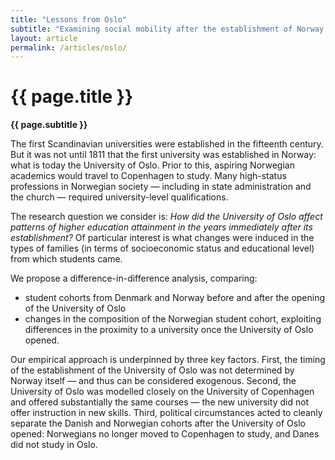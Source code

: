 ```yaml
---
title: "Lessons from Oslo"
subtitle: "Examining social mobility after the establishment of Norway’s first university"
layout: article
permalink: /articles/oslo/
---
```


# {{ page.title }}
**{{ page.subtitle }}**

The first Scandinavian universities were established in the fifteenth century. But it was not until 1811 that the first university was established in Norway: what is today the University of Oslo. Prior to this, aspiring Norwegian academics would travel to Copenhagen to study. Many high-status professions in Norwegian society — including in state administration and the church — required university-level qualifications.

The research question we consider is: *How did the University of Oslo affect patterns of higher education attainment in the years immediately after its establishment?* Of particular interest is what changes were induced in the types of families (in terms of socioeconomic status and educational level) from which students came.

We propose a difference-in-difference analysis, comparing:
- student cohorts from Denmark and Norway before and after the opening of the University of Oslo
- changes in the composition of the Norwegian student cohort, exploiting differences in the proximity to a university once the University of Oslo opened.

Our empirical approach is underpinned by three key factors. First, the timing of the establishment of the University of Oslo was not determined by Norway itself — and thus can be considered exogenous. Second, the University of Oslo was modelled closely on the University of Copenhagen and offered substantially the same courses — the new university did not offer instruction in new skills. Third, political circumstances acted to cleanly separate the Danish and Norwegian cohorts after the University of Oslo opened: Norwegians no longer moved to Copenhagen to study, and Danes did not study in Oslo.
